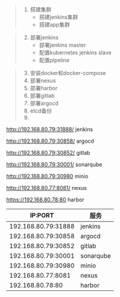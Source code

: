 

> 1. 搭建集群
>    - 搭建jenkins集群
>    - 搭建app集群

> 2. 部署jenkins
>    - 部署jenkins master
>    - 配置kubernetes jenkins slave
>    - 配置pipeline

> 3. 安装docker和docker-compose
> 4. 部署nexus
> 5. 部署harbor
> 6. 部署gitlab
> 7. 部署argocd
> 8. etcd备份
> 9. 

http://192.168.80.79:31888/ jenkins

http://192.168.80.79:30858/ argocd

http://192.168.80.79:30852/ gitlab

http://192.168.80.79:30001/ sonarqube

http://192.168.80.79:30980 minio

http://192.168.80.77:8081/ nexus

https://192.168.80.78:80        harbor





| IP:PORT             | 服务      |
| ------------------- | --------- |
| 192.168.80.79:31888 | jenkins   |
| 192.168.80.79:30858 | argocd    |
| 192.168.80.79:30852 | gitlab    |
| 192.168.80.79:30001 | sonarqube |
| 192.168.80.79:30980 | minio     |
| 192.168.80.77:8081  | nexus     |
| 192.168.80.78:80    | harbor    |